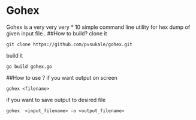 # Gohex
Gohex is a very very very * 10 simple command line utility for hex dump of given
input file .
##How to build?
clone it 
```
git clone https://github.com/pvsukale/gohex.git
```
build it 
``` 
go build gohex.go
```
##How to use ?
if you want output on screen 
```
gohex <filename>
```
if you want to save output to desired file 
```
gohex  <input_filename> -o <output_filename>
```
